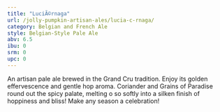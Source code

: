 ```yaml
---
title: "LuciÃ©rnaga"
url: /jolly-pumpkin-artisan-ales/lucia-c-rnaga/
category: Belgian and French Ale
style: Belgian-Style Pale Ale
abv: 6.5
ibu: 0
srm: 0
upc: 0
---
```

An artisan pale ale brewed in the Grand Cru tradition. Enjoy its golden effervescence and gentle hop aroma. Coriander and Grains of Paradise round out the spicy palate, melting o so softly into a silken finish of hoppiness and bliss! Make any season a celebration!
